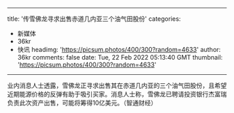 
---
title: '传雪佛龙寻求出售赤道几内亚三个油气田股份'
categories: 
 - 新媒体
 - 36kr
 - 快讯
headimg: 'https://picsum.photos/400/300?random=4633'
author: 36kr
comments: false
date: Tue, 22 Feb 2022 05:13:40 GMT
thumbnail: 'https://picsum.photos/400/300?random=4633'
---

<div>   
业内消息人士透露，雪佛龙正寻求出售其在赤道几内亚的三个油气田股份，且希望近期能源价格的反弹有助于吸引买家。消息人士称，雪佛龙已聘请投资银行杰富瑞负责此次资产出售，可能将筹得10亿美元。（智通财经）  
</div>
            